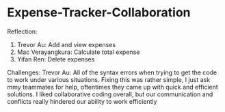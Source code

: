 # Expense-Tracker-Collaboration
Reflection:
1) Trevor Au:
   Add and view expenses
2) Mac Verayangkura:
   Calculate total expense
3) Yifan Ren:
   Delete expenses

Challenges: 
Trevor Au: 
All of the syntax errors when trying to get the code to work under various situations.
Fixing this was rather simple, I just ask mmy teammates for help, oftentimes they came up with quick and efficient solutions.
I liked collaborative coding overall, but our communication and conflicts really hindered our ability to work efficiently
